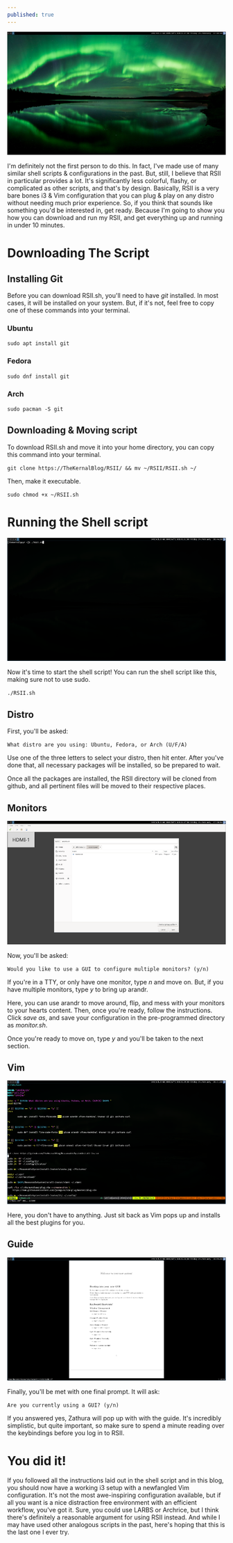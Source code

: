 ```yaml
---
published: true
---
```


![IMG1](/images/DesktopRSII.png) 

I'm definitely not the first person to do this. In fact, I've made use of many similar shell scripts & configurations in the past. But, still, I believe that RSII in particular provides a lot. It's significantly less colorful, flashy, or complicated as other scripts, and that's by design. Basically, RSII is a very bare bones i3 & Vim configuration that you can plug & play on any distro without needing much prior experience. So, if you think that sounds like something you'd be interested in, get ready. Because I'm going to show you how you can download and run my RSII, and get everything up and running in under 10 minutes.

# Downloading The Script 

## Installing Git 

Before you can download RSII.sh, you'll need to have *git* installed. In most cases, it will be installed on your system. But, if it's not, feel free to copy one of these commands into your terminal. 

### Ubuntu 

    sudo apt install git 

### Fedora 

    sudo dnf install git 

### Arch 

    sudo pacman -S git 

## Downloading & Moving script 

To download RSII.sh and move it into your home directory, you can copy this command into your terminal. 

    git clone https://TheKernalBlog/RSII/ && mv ~/RSII/RSII.sh ~/ 

Then, make it executable. 

    sudo chmod +x ~/RSII.sh 

# Running the Shell script

![IMG2](/images/ScriptRSII.png)

Now it's time to start the shell script! You can run the shell script like this, making sure not to use sudo.  

    ./RSII.sh

## Distro 

First, you'll be asked: 

    What distro are you using: Ubuntu, Fedora, or Arch (U/F/A) 

Use one of the three letters to select your distro, then hit enter. After you've done that, all necessary packages will be installed, so be prepared to wait. 

Once all the packages are installed, the RSII directory will be cloned from github, and all pertinent files will be moved to their respective places.

## Monitors 
![IMG3](/images/Monitor15.png)

Now, you'll be asked: 

    Would you like to use a GUI to configure multiple monitors? (y/n) 

If you're in a TTY, or only have one monitor, type *n* and move on. But, if you have multiple monitors, type *y* to bring up arandr. 

Here, you can use arandr to move around, flip, and mess with your monitors to your hearts content. Then, once you're ready, follow the instructions. Click *save as*, and save your configuration in the pre-programmed directory as *monitor.sh*.  

Once you're ready to move on, type *y* and you'll be taken to the next section. 

## Vim 

![IMG4](/images/VimRSII.png) 

Here, you don't have to anything. Just sit back as Vim pops up and installs all the best plugins for you. 

## Guide  

![IMG5](/images/GuideRSII.png) 

Finally, you'll be met with one final prompt. It will ask: 

    Are you currently using a GUI? (y/n) 

If you answered yes, Zathura will pop up with with the guide. It's incredibly simplistic, but quite important, so make sure to spend a minute reading over the keybindings before you log in to RSII. 

# You did it! 

If you followed all the instructions laid out in the shell script and in this blog, you should now have a working i3 setup with a newfangled Vim configuration. It's not the most awe-inspiring configuration available, but if all you want is a nice distraction free environment with an efficient workflow, you've got it. Sure, you could use LARBS or Archrice, but I think there's definitely a reasonable argument for using RSII instead. And while I may have used other analogous scripts in the past, here's hoping that this is the last one I ever try. 
